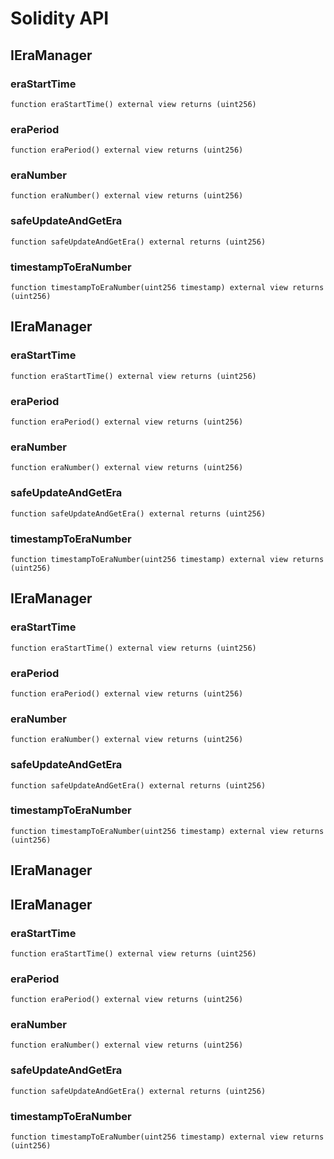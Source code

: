 # Solidity API

## IEraManager

### eraStartTime

```solidity
function eraStartTime() external view returns (uint256)
```

### eraPeriod

```solidity
function eraPeriod() external view returns (uint256)
```

### eraNumber

```solidity
function eraNumber() external view returns (uint256)
```

### safeUpdateAndGetEra

```solidity
function safeUpdateAndGetEra() external returns (uint256)
```

### timestampToEraNumber

```solidity
function timestampToEraNumber(uint256 timestamp) external view returns (uint256)
```

## IEraManager

### eraStartTime

```solidity
function eraStartTime() external view returns (uint256)
```

### eraPeriod

```solidity
function eraPeriod() external view returns (uint256)
```

### eraNumber

```solidity
function eraNumber() external view returns (uint256)
```

### safeUpdateAndGetEra

```solidity
function safeUpdateAndGetEra() external returns (uint256)
```

### timestampToEraNumber

```solidity
function timestampToEraNumber(uint256 timestamp) external view returns (uint256)
```

## IEraManager

### eraStartTime

```solidity
function eraStartTime() external view returns (uint256)
```

### eraPeriod

```solidity
function eraPeriod() external view returns (uint256)
```

### eraNumber

```solidity
function eraNumber() external view returns (uint256)
```

### safeUpdateAndGetEra

```solidity
function safeUpdateAndGetEra() external returns (uint256)
```

### timestampToEraNumber

```solidity
function timestampToEraNumber(uint256 timestamp) external view returns (uint256)
```

## IEraManager

## IEraManager

### eraStartTime

```solidity
function eraStartTime() external view returns (uint256)
```

### eraPeriod

```solidity
function eraPeriod() external view returns (uint256)
```

### eraNumber

```solidity
function eraNumber() external view returns (uint256)
```

### safeUpdateAndGetEra

```solidity
function safeUpdateAndGetEra() external returns (uint256)
```

### timestampToEraNumber

```solidity
function timestampToEraNumber(uint256 timestamp) external view returns (uint256)
```

